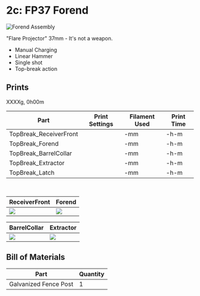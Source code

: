 # 2c: FP37 Forend
![Forend Assembly](Assembly_htmldoc.jpg)

"Flare Projector" 37mm - It's not a weapon.

 * Manual Charging
 * Linear Hammer
 * Single shot
 * Top-break action

## Prints
XXXXg, 0h00m

| Part                    | Print Settings | Filament Used | Print Time |
|-------------------------|----------------|---------------|------------|
| TopBreak_ReceiverFront  |                | -mm           | -h-m       |
| TopBreak_Forend         |                | -mm           | -h-m       |
| TopBreak_BarrelCollar   |                | -mm           | -h-m       |
| TopBreak_Extractor      |                | -mm           | -h-m       |
| TopBreak_Latch          |                | -mm           | -h-m       |
<br/>

|ReceiverFront|Forend|
|-|-|
|![](ReceiverFront_thumb.jpg)|![](Forend_thumb.jpg)|

|BarrelCollar|Extractor|
|-|-|
|![](BarrelCollar_thumb.jpg)|![](Extractor_thumb.jpg)|


## Bill of Materials
| Part                  | Quantity |
|-----------------------|----------|
| Galvanized Fence Post | 1        |
<br/>
